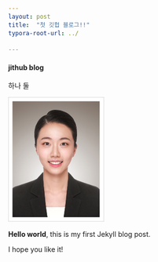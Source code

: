 ```yaml
---
layout: post
title:  "첫 깃헙 블로그!!"
typora-root-url: ../

---
```


#### jithub blog

하나 둘



<img src="/images/2023-03-11-sample/KakaoTalk_20180910_200103000-1678503767879-5.jpg" alt="KakaoTalk_20180910_200103000" style="zoom:50%;" />

**Hello world**, this is my first Jekyll blog post.


I hope you like it!







